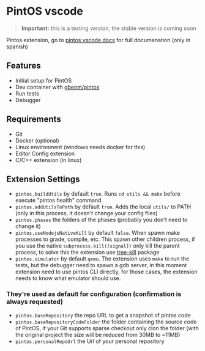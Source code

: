 # PintOS vscode

> **Important:** this is a testing version, the stable version is coming soon

Pintos extension, go to [pintos vscode docs](https://gbenm.github.io/pintos-utils/pintosvsc)
for full documenation (only in spanish)

## Features

- Initial setup for PintOS
- Dev container with [gbenm/pintos](https://hub.docker.com/r/gbenm/pintos)
- Run tests
- Debugger

## Requirements

- Git
- Docker (optional)
- Linux environment (windows needs docker for this)
- Editor Config extension
- C/C++ extension (in linux)

## Extension Settings
- `pintos.buildUtils` by default `true`. Runs `cd utils && make` before execute "pintos health" command
- `pintos.addUtilsToPath` by default `true`. Adds the local `utils/` to PATH (only in this process, it doesn't change your config files)
- `pintos.phases` the folders of the phases (probably you don't need to change it)
- `pintos.useNodejsNativeKill` by default `false`. When spawn make processes to grade, compile, etc. This spawn other children process, if you use the native `subprocess.kill([signal])` only kill the parent process, to solve this the extension use [tree-kill](https://www.npmjs.com/package/tree-kill) package
- `pintos.simulator` by default `qemu`. The extension uses `make` to run the tests, but the debugger need to spawn a gdb server, in this moment extension need to use pintos CLI directly, for those cases, the extension needs to know what emulator should use.

### They're used as default for configuration (confirmation is always requested)
- `pintos.baseRepository` the repo URL to get a snapshot of pintos code
- `pintos.baseRepositoryCodeFolder` the folder containing the source code of PintOS, if your Git supports sparse checkout only clon the folder (with the original project the size will be reduced from 30MB to ~11MB)
- `pintos.personalRepoUrl` the Url of your personal repository
